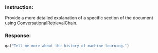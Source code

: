 ### Instruction:
Provide a more detailed explanation of a specific section of the document using ConversationalRetrievalChain.

### Response:
```python
qa("Tell me more about the history of machine learning.")
```